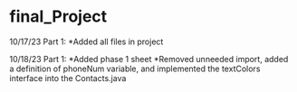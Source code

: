 # final_Project

10/17/23 Part 1:
*Added all files in project

10/18/23 Part 1:
*Added phase 1 sheet
*Removed unneeded import, added a definition of phoneNum variable, and implemented the textColors interface into the Contacts.java